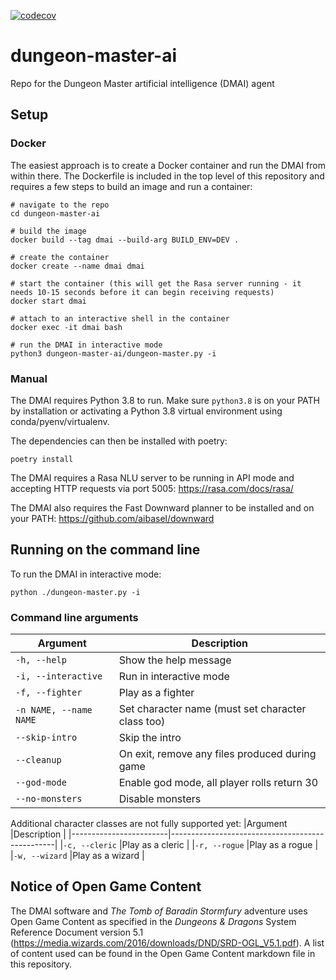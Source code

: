 [![codecov](https://codecov.io/gh/katie-codes-io/dungeon-master-ai/branch/main/graph/badge.svg?token=Q1M90K0HL5)](https://codecov.io/gh/katie-codes-io/dungeon-master-ai)

# dungeon-master-ai
Repo for the Dungeon Master artificial intelligence (DMAI) agent


## Setup

### Docker

The easiest approach is to create a Docker container and run the DMAI from within there. The Dockerfile is included in the top level of this repository and requires a few steps to build an image and run a container:
```
# navigate to the repo
cd dungeon-master-ai

# build the image
docker build --tag dmai --build-arg BUILD_ENV=DEV .

# create the container
docker create --name dmai dmai

# start the container (this will get the Rasa server running - it needs 10-15 seconds before it can begin receiving requests)
docker start dmai

# attach to an interactive shell in the container
docker exec -it dmai bash

# run the DMAI in interactive mode
python3 dungeon-master-ai/dungeon-master.py -i
```

### Manual

The DMAI requires Python 3.8 to run. Make sure `python3.8` is on your PATH by installation or activating a Python 3.8 virtual environment using conda/pyenv/virtualenv.

The dependencies can then be installed with poetry:

`poetry install`

The DMAI requires a Rasa NLU server to be running in API mode and accepting HTTP requests via port 5005: https://rasa.com/docs/rasa/

The DMAI also requires the Fast Downward planner to be installed and on your PATH: https://github.com/aibasel/downward


## Running on the command line
To run the DMAI in interactive mode:

`python ./dungeon-master.py -i`

### Command line arguments

|Argument                |Description                                      |
|------------------------|-------------------------------------------------|
|`-h, --help`            |Show the help message                            |
|`-i, --interactive`     |Run in interactive mode                          |
|`-f, --fighter`         |Play as a fighter                                |
|`-n NAME, --name NAME`  |Set character name (must set character class too)|
|`--skip-intro`          |Skip the intro                                   |
|`--cleanup`             |On exit, remove any files produced during game   |
|`--god-mode`            |Enable god mode, all player rolls return 30      |
|`--no-monsters`         |Disable monsters                                 |

Additional character classes are not fully supported yet:
|Argument                |Description                                      |
|------------------------|-------------------------------------------------|
|`-c, --cleric`          |Play as a cleric                                 |
|`-r, --rogue`           |Play as a rogue                                  |
|`-w, --wizard`          |Play as a wizard                                 |


## Notice of Open Game Content

The DMAI software and *The Tomb of Baradin Stormfury* adventure uses Open Game Content as specified in the *Dungeons & Dragons* System Reference Document version 5.1 (https://media.wizards.com/2016/downloads/DND/SRD-OGL_V5.1.pdf). A list of content used can be found in the Open Game Content markdown file in this repository.
